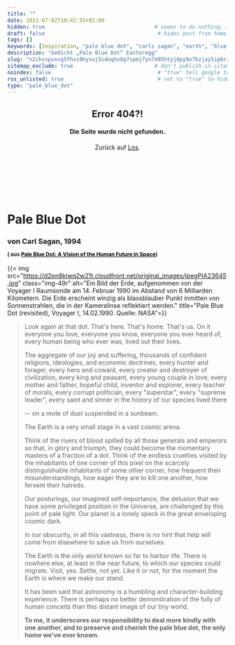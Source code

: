 ```yaml
---
title: ""
date: 2021-07-02T10:42:55+02:00
hidden: true                                   # seems to do nothing...
draft: false                                    # hides post from home
tags: []
keywords: [Inspiration, "pale blue dot", "carls sagan", "earth", "blue marble"]
description: "Gedicht „Pale Blue Dot“ Easteregg"
slug: "n2ckvspvxvg5fhss9hyxuj5sdoqhx8g7spmj7yn7m95htyjdpy9o7bzjay5ip6r3upmxbn44mf4935wwvw6ruq7eprprovdepitohavvwmfyw9v2c64uxbmcrrw34nu3"
sitemap_exclude: true                          # don't publish in sitemap
noindex: false                                  # "true" tell google to not index
rss_unlisted: true                              # set to "true" to hide in rss feed, else leave blank.
type: "pale_blue_dot"          
---
```


<h2 style="text-align: center;">Error 404?!</h2>

<h4 style="text-align: center;">Die Seite wurde nicht gefunden.</h4>

<p style="text-align: center;">Zurück auf <a href="/">Los</a>.</p>

<h1 style="padding-top:100px;">Pale Blue Dot</h1>

### von Carl Sagan, 1994 <p style="font-size:12px;">( aus <a href="https://www.goodreads.com/book/show/61663.Pale_Blue_Dot" target="_blank" style="color: black">Pale Blue Dot: A Vision of the Human Future in Space</a>)</p>

{{< img src="https://d2pn8kiwq2w21t.cloudfront.net/original_images/jpegPIA23645.jpg" class="img-49r"  alt="Ein Bild der Erde, aufgenommen von der Voyager I Raumsonde am 14. Februar 1990 im Abstand von 6 Milliarden Kilometern. Die Erde erscheint winzig als blassblauber Punkt inmitten von Sonnenstrahlen, die in der Kameralinse reflektiert werden." title="Pale Blue Dot (revisited), Voyager I, 14.02.1990. Quelle: NASA">}}

>Look again at that dot. That's here. That's home. That's us. On it everyone you love, everyone you know, everyone you ever heard of, every human being who ever was, lived out their lives.
>
>The aggregate of our joy and suffering, thousands of confident religions, ideologies, and economic doctrines, every hunter and forager, every hero and coward, every creator and destroyer of civilization, every king and peasant, every young couple in love, every mother and father, hopeful child, inventor and explorer, every teacher of morals, every corrupt politician, every "superstar", every "supreme leader", every saint and sinner in the history of our species lived there
>
> -- on a mote of dust suspended in a sunbeam.
>
>The Earth is a very small stage in a vast cosmic arena.
>
>Think of the rivers of blood spilled by all those generals and emperors so that, in glory and triumph, they could become the momentary masters of a fraction of a dot. Think of the endless cruelties visited by the inhabitants of one corner of this pixel on the scarcely distinguishable inhabitants of some other corner, how frequent their misunderstandings, how eager they are to kill one another, how fervent their hatreds.
>
>Our posturings, our imagined self-importance, the delusion that we have some privileged position in the Universe, are challenged by this point of pale light. Our planet is a lonely speck in the great enveloping cosmic dark.
>
>In our obscurity, in all this vastness, there is no hint that help will come from elsewhere to save us from ourselves.
>
>The Earth is the only world known so far to harbor life. There is nowhere else, at least in the near future, to which our species could migrate. Visit, yes. Settle, not yet. Like it or not, for the moment the Earth is where we make our stand.
>
>It has been said that astronomy is a humbling and character-building experience. There is perhaps no better demonstration of the folly of human conceits than this distant image of our tiny world.
>
>**To me, it underscores our responsibility to deal more kindly with one another, and to preserve and cherish the pale blue dot, the only home we've ever known.**
